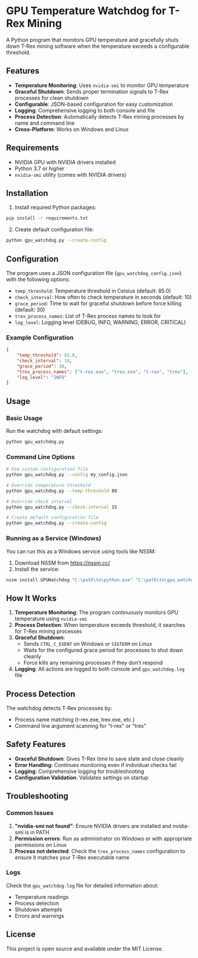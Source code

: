 # GPU Temperature Watchdog for T-Rex Mining

A Python program that monitors GPU temperature and gracefully shuts down T-Rex mining software when the temperature exceeds a configurable threshold.

## Features

- **Temperature Monitoring**: Uses `nvidia-smi` to monitor GPU temperature
- **Graceful Shutdown**: Sends proper termination signals to T-Rex processes for clean shutdown
- **Configurable**: JSON-based configuration for easy customization
- **Logging**: Comprehensive logging to both console and file
- **Process Detection**: Automatically detects T-Rex mining processes by name and command line
- **Cross-Platform**: Works on Windows and Linux

## Requirements

- NVIDIA GPU with NVIDIA drivers installed
- Python 3.7 or higher
- `nvidia-smi` utility (comes with NVIDIA drivers)

## Installation

1. Install required Python packages:
```bash
pip install -r requirements.txt
```

2. Create default configuration file:
```bash
python gpu_watchdog.py --create-config
```

## Configuration

The program uses a JSON configuration file (`gpu_watchdog_config.json`) with the following options:

- `temp_threshold`: Temperature threshold in Celsius (default: 85.0)
- `check_interval`: How often to check temperature in seconds (default: 10)
- `grace_period`: Time to wait for graceful shutdown before force killing (default: 30)
- `trex_process_names`: List of T-Rex process names to look for
- `log_level`: Logging level (DEBUG, INFO, WARNING, ERROR, CRITICAL)

### Example Configuration

```json
{
    "temp_threshold": 85.0,
    "check_interval": 10,
    "grace_period": 30,
    "trex_process_names": ["t-rex.exe", "trex.exe", "t-rex", "trex"],
    "log_level": "INFO"
}
```

## Usage

### Basic Usage

Run the watchdog with default settings:
```bash
python gpu_watchdog.py
```

### Command Line Options

```bash
# Use custom configuration file
python gpu_watchdog.py --config my_config.json

# Override temperature threshold
python gpu_watchdog.py --temp-threshold 80

# Override check interval
python gpu_watchdog.py --check-interval 15

# Create default configuration file
python gpu_watchdog.py --create-config
```

### Running as a Service (Windows)

You can run this as a Windows service using tools like NSSM:

1. Download NSSM from https://nssm.cc/
2. Install the service:
```cmd
nssm install GPUWatchdog "C:\path\to\python.exe" "C:\path\to\gpu_watchdog.py"
```

## How It Works

1. **Temperature Monitoring**: The program continuously monitors GPU temperature using `nvidia-smi`
2. **Process Detection**: When temperature exceeds threshold, it searches for T-Rex mining processes
3. **Graceful Shutdown**: 
   - Sends `CTRL_C_EVENT` on Windows or `SIGTERM` on Linux
   - Waits for the configured grace period for processes to shut down cleanly
   - Force kills any remaining processes if they don't respond
4. **Logging**: All actions are logged to both console and `gpu_watchdog.log` file

## Process Detection

The watchdog detects T-Rex processes by:
- Process name matching (t-rex.exe, trex.exe, etc.)
- Command line argument scanning for "t-rex" or "trex"

## Safety Features

- **Graceful Shutdown**: Gives T-Rex time to save state and close cleanly
- **Error Handling**: Continues monitoring even if individual checks fail
- **Logging**: Comprehensive logging for troubleshooting
- **Configuration Validation**: Validates settings on startup

## Troubleshooting

### Common Issues

1. **"nvidia-smi not found"**: Ensure NVIDIA drivers are installed and nvidia-smi is in PATH
2. **Permission errors**: Run as administrator on Windows or with appropriate permissions on Linux
3. **Process not detected**: Check the `trex_process_names` configuration to ensure it matches your T-Rex executable name

### Logs

Check the `gpu_watchdog.log` file for detailed information about:
- Temperature readings
- Process detection
- Shutdown attempts
- Errors and warnings

## License

This project is open source and available under the MIT License.